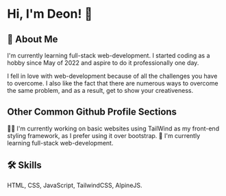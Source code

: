 # Hi, I'm Deon! 👋
## 🚀 About Me
I'm currently learning full-stack web-development. I started coding as a hobby since May of 2022 and aspire to do it professionally one day.

I fell in love with web-development because of all the challenges you have to overcome.
I also like the fact that there are numerous ways to overcome the same problem, and as a result, get to show your creativeness.

## Other Common Github Profile Sections
👩‍💻 I'm currently working on basic websites using TailWind as my front-end styling framework, as I prefer using it over bootstrap.
🧠 I'm currently learning full-stack web-development.

## 🛠 Skills
HTML, CSS, JavaScript, TailwindCSS, AlpineJS.